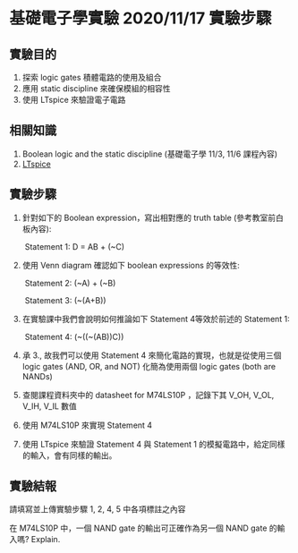# 基礎電子學實驗 2020/11/17  實驗步驟

## 實驗目的

1. 探索 logic gates 積體電路的使用及組合
2. 應用 static discipline 來確保模組的相容性
3. 使用 LTspice 來驗證電子電路

## 相關知識

1. Boolean logic and the static discipline (基礎電子學 11/3, 11/6 課程內容)
2. [LTspice](https://www.analog.com/en/design-center/design-tools-and-calculators/ltspice-simulator.html) 

## 實驗步驟

1. 針對如下的 Boolean expression，寫出相對應的 truth table (參考教室前白板內容):

   ​	Statement 1:		D = AB + (~C)

2. 使用 Venn diagram 確認如下 boolean expressions 的等效性:

   ​	Statement 2:		(~A) + (~B)

   ​	Statement 3:		(~(A+B))

3. 在實驗課中我們會說明如何推論如下 Statement 4等效於前述的 Statement 1:

   ​	Statement 4:		(~((~(AB))C))

4. 承 3., 故我們可以使用 Statement 4 來簡化電路的實現，也就是從使用三個 logic gates (AND, OR, and NOT) 化簡為使用兩個 logic gates (both are NANDs)

5. 查閱課程資料夾中的 datasheet for M74LS10P ，記錄下其 V_OH, V_OL, V_IH, V_IL 數值

6. 使用 M74LS10P 來實現 Statement 4

7. 使用 LTspice 來驗證 Statement 4 與 Statement 1 的模擬電路中，給定同樣的輸入，會有同樣的輸出。

## 實驗結報

請填寫並上傳實驗步驟 1, 2, 4, 5 中各項標註之內容

在 M74LS10P 中，一個 NAND gate 的輸出可正確作為另一個 NAND gate 的輸入嗎? Explain.